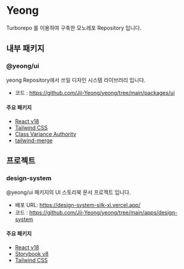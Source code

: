 # Yeong

Turborepo 를 이용하여 구축한 모노레포 Repository 입니다.

## 내부 패키지

### @yeong/ui

yeong Repository에서 쓰일 디자인 시스템 라이브러리 입니다.

- 코드 : https://github.com/Jii-Yeong/yeong/tree/main/packages/ui

#### 주요 패키지

- [React v18](https://ko.react.dev/)
- [Tailwind CSS](https://tailwindcss.com/)
- [Class Variance Authority](https://cva.style/docs)
- [tailwind-merge](https://github.com/dcastil/tailwind-merge)

## 프로젝트

### design-system

@yeong/ui 패키지의 UI 스토리북 문서 프로젝트 입니다.

- 배포 URL: https://design-system-silk-xi.vercel.app/
- 코드 : https://github.com/Jii-Yeong/yeong/tree/main/apps/design-system

#### 주요 패키지

- [React v18](https://ko.react.dev/)
- [Storybook v8](https://storybook.js.org/)
- [Tailwind CSS](https://tailwindcss.com/)
